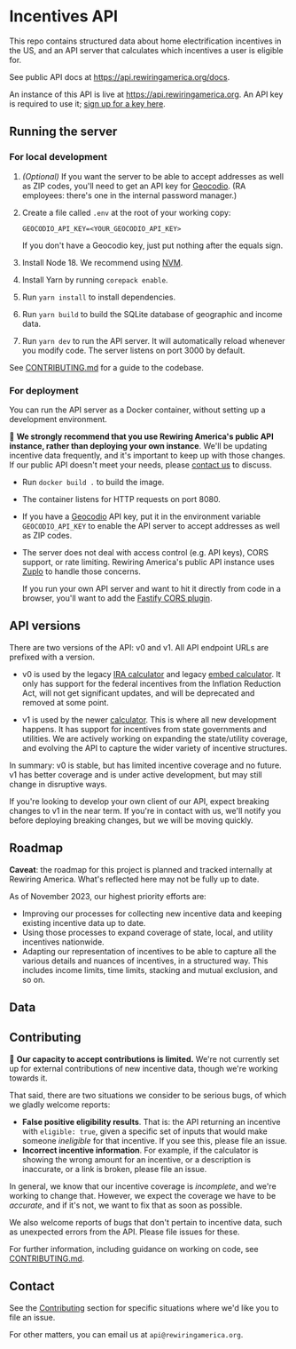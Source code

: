# Incentives API

This repo contains structured data about home electrification incentives in the US, and an API server that calculates which incentives a user is eligible for.

See public API docs at https://api.rewiringamerica.org/docs.

An instance of this API is live at https://api.rewiringamerica.org. An API key is required to use it; [sign up for a key here](https://www.rewiringamerica.org/api).

## Running the server

### For local development

1. _(Optional)_ If you want the server to be able to accept addresses as well as ZIP codes, you'll need to get an API key for [Geocodio](https://geocod.io). (RA employees: there's one in the internal password manager.)
2. Create a file called `.env` at the root of your working copy:

   ```
   GEOCODIO_API_KEY=<YOUR_GEOCODIO_API_KEY>
   ```

   If you don't have a Geocodio key, just put nothing after the equals sign.

3. Install Node 18. We recommend using [NVM](https://github.com/nvm-sh/nvm).
4. Install Yarn by running `corepack enable`.
5. Run `yarn install` to install dependencies.
6. Run `yarn build` to build the SQLite database of geographic and income data.
7. Run `yarn dev` to run the API server. It will automatically reload whenever you modify code. The server listens on port 3000 by default.

See [CONTRIBUTING.md](CONTRIBUTING.md) for a guide to the codebase.

### For deployment

You can run the API server as a Docker container, without setting up a development environment.

:rotating_light: **We strongly recommend that you use Rewiring America's public API instance, rather than deploying your own instance**. We'll be updating incentive data frequently, and it's important to keep up with those changes. If our public API doesn't meet your needs, please [contact us](#contact) to discuss.

- Run `docker build .` to build the image.
- The container listens for HTTP requests on port 8080.
- If you have a [Geocodio](https://geocod.io) API key, put it in the environment variable `GEOCODIO_API_KEY` to enable the API server to accept addresses as well as ZIP codes.

- The server does not deal with access control (e.g. API keys), CORS support, or rate limiting. Rewiring America's public API instance uses [Zuplo](https://zuplo.com) to handle those concerns.

  If you run your own API server and want to hit it directly from code in a browser, you'll want to add the [Fastify CORS plugin](https://github.com/fastify/fastify-cors).

## API versions

There are two versions of the API: v0 and v1. All API endpoint URLs are prefixed with a version.

- v0 is used by the legacy [IRA calculator](https://www.rewiringamerica.org/app/ira-calculator) and legacy [embed calculator](https://embed.rewiringamerica.org). It only has support for the federal incentives from the Inflation Reduction Act, will not get significant updates, and will be deprecated and removed at some point.

- v1 is used by the newer [calculator](https://homes.rewiringamerica.org/calculator). This is where all new development happens. It has support for incentives from state governments and utilities. We are actively working on expanding the state/utility coverage, and evolving the API to capture the wider variety of incentive structures.

In summary: v0 is stable, but has limited incentive coverage and no future. v1 has better coverage and is under active development, but may still change in disruptive ways.

If you're looking to develop your own client of our API, expect breaking changes to v1 in the near term. If you're in contact with us, we'll notify you before deploying breaking changes, but we will be moving quickly.

## Roadmap

**Caveat**: the roadmap for this project is planned and tracked internally at Rewiring America. What's reflected here may not be fully up to date.

As of November 2023, our highest priority efforts are:

- Improving our processes for collecting new incentive data and keeping existing incentive data up to date.
- Using those processes to expand coverage of state, local, and utility incentives nationwide.
- Adapting our representation of incentives to be able to capture all the various details and nuances of incentives, in a structured way. This includes income limits, time limits, stacking and mutual exclusion, and so on.

## Data

## Contributing

:construction: **Our capacity to accept contributions is limited.** We're not currently set up for external contributions of new incentive data, though we're working towards it.

That said, there are two situations we consider to be serious bugs, of which we gladly welcome reports:

- **False positive eligibility results**. That is: the API returning an incentive with `eligible: true`, given a specific set of inputs that would make someone _ineligible_ for that incentive. If you see this, please file an issue.
- **Incorrect incentive information**. For example, if the calculator is showing the wrong amount for an incentive, or a description is inaccurate, or a link is broken, please file an issue.

In general, we know that our incentive coverage is _incomplete_, and we're working to change that. However, we expect the coverage we have to be _accurate_, and if it's not, we want to fix that as soon as possible.

We also welcome reports of bugs that don't pertain to incentive data, such as unexpected errors from the API. Please file issues for these.

For further information, including guidance on working on code, see [CONTRIBUTING.md](CONTRIBUTING.md).

## Contact

See the [Contributing](#contributing) section for specific situations where we'd like you to file an issue.

For other matters, you can email us at `api@rewiringamerica.org`.
